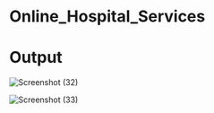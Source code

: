# Online_Hospital_Services
# Output

![Screenshot (32)](https://github.com/AnjaliShingate/Online_Hospital_Services/assets/128605509/483df0f2-14ed-42c7-986c-e582346098a3)

![Screenshot (33)](https://github.com/AnjaliShingate/Online_Hospital_Services/assets/128605509/6d0002b5-8252-48cb-8d0a-7ddda5800d61)
